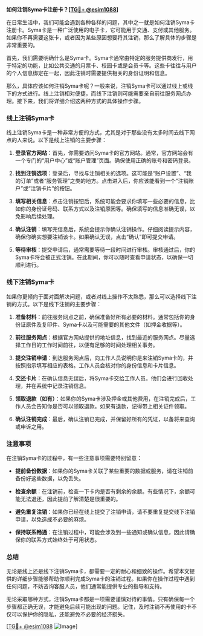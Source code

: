 **如何注销Syma卡注册卡？[[TG💪+ @esim1088](https://t.me/s/esim1088)]**

在日常生活中，我们可能会遇到各种各样的问题，其中之一就是如何注销Syma卡注册卡。Syma卡是一种广泛使用的电子卡，它可能用于交通、支付或其他服务。如果你不再需要这张卡，或者因为某些原因想要将其注销，那么了解具体的步骤是非常重要的。

首先，我们需要明确什么是Syma卡。Syma卡通常由特定的服务提供商发行，用于特定的功能，比如公共交通的月票卡、校园卡或是会员卡等。这些卡往往与用户的个人信息绑定在一起，因此注销时需要提供相关的身份证明和信息。

那么，具体应该如何注销Syma卡呢？一般来说，注销Syma卡可以通过线上或线下的方式进行。线上注销相对便捷，而线下注销则可能需要亲自前往服务网点办理。接下来，我们将详细介绍这两种方式的具体操作步骤。

### 线上注销Syma卡

线上注销Syma卡是一种非常方便的方式，尤其是对于那些没有太多时间去线下网点的人来说。以下是线上注销的主要步骤：

1. **登录官方网站**：首先，你需要访问Syma卡的官方网站。通常，官方网站会有一个专门的“用户中心”或“账户管理”页面。确保使用正确的账号和密码登录。

2. **找到注销选项**：登录后，寻找与注销相关的选项。这可能是“账户设置”、“我的订单”或者“服务管理”之类的地方。点击进入后，你应该能看到一个“注销账户”或“注销卡片”的按钮。

3. **填写相关信息**：点击注销按钮后，系统可能会要求你填写一些必要的信息，比如你的身份证号码、联系方式以及注销原因等。确保填写的信息准确无误，以免影响后续处理。

4. **确认注销**：填写完信息后，系统会提示你确认注销操作。仔细阅读提示内容，确保你确实想要注销该卡。如果确认无误，点击“确认”即可提交申请。

5. **等待审核**：提交申请后，通常需要等待一段时间进行审核。审核通过后，你的Syma卡将会被正式注销。在此期间，你可以随时查看申请状态，以确保一切顺利进行。

### 线下注销Syma卡

如果你更倾向于面对面解决问题，或者对线上操作不太熟悉，那么可以选择线下注销的方式。以下是线下注销的主要步骤：

1. **准备材料**：前往服务网点之前，确保准备好所有必要的材料。通常包括你的身份证原件及复印件、Syma卡以及可能需要的其他文件（如押金收据等）。

2. **前往服务网点**：根据官方网站提供的地址信息，找到最近的服务网点。尽量选择工作日的工作时间前往，以便有足够的时间处理相关事务。

3. **提交注销申请**：到达服务网点后，向工作人员说明你是来注销Syma卡的，并按照指示填写相应的表格。工作人员会核对你的身份信息和卡片信息。

4. **交还卡片**：在确认信息无误后，将Syma卡交给工作人员。他们会进行回收处理，并在系统中记录注销信息。

5. **领取退款（如有）**：如果你的Syma卡涉及押金或其他费用，在注销完成后，工作人员会告知你是否可以领取退款。如果有退款，记得带上相关证件领取。

6. **确认注销完成**：最后，确认注销已完成，并保留好所有的凭证，以备将来查询或申诉之用。

### 注意事项

在注销Syma卡的过程中，有一些注意事项需要特别留意：

- **提前备份数据**：如果你的Syma卡关联了某些重要的数据或服务，请在注销前备份好这些数据，以免丢失。
  
- **检查余额**：在注销前，检查一下卡内是否有剩余的余额。有些情况下，余额可能无法退还，因此提前了解清楚是很重要的。

- **避免重复注销**：如果你已经在线上提交了注销申请，请不要重复提交线下注销申请，以免造成不必要的麻烦。

- **保持联系畅通**：在注销过程中，可能会涉及到一些通知或确认信息，因此请确保你的联系方式始终处于可用状态。

### 总结

无论是线上还是线下注销Syma卡，都需要一定的耐心和细致的操作。希望本文提供的详细步骤能够帮助你顺利完成Syma卡的注销过程。如果你在操作过程中遇到任何问题，不妨咨询客服人员，他们通常能提供专业的指导和支持。

无论采取哪种方式，注销Syma卡都是一项需要谨慎对待的事情。只有确保每一个步骤都正确无误，才能避免后续可能出现的问题。记住，及时注销不再使用的卡不仅可以保护你的隐私，还能避免不必要的经济损失。

[[TG💪+ @esim1088](https://t.me/s/esim1088) ![Image](https://i.postimg.cc/4NQfJmqS/Snipaste-2025-05-13-00-14-12.png)]